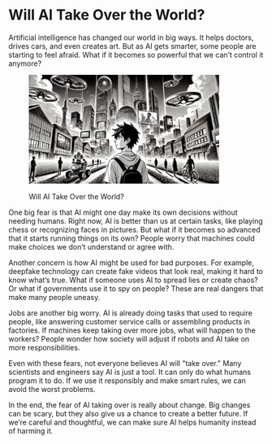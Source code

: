 # Will AI Take Over the World?

Artificial intelligence has changed our world in big ways. It helps doctors, drives cars, and even creates art. But as AI gets smarter, some people are starting to feel afraid. What if it becomes so powerful that we can’t control it anymore?

<div align="left"><figure><img src="../../../.gitbook/assets/ai-will-it-take-over-world.png" alt="" width="375"><figcaption><p>Will AI Take Over the World?</p></figcaption></figure></div>

One big fear is that AI might one day make its own decisions without needing humans. Right now, AI is better than us at certain tasks, like playing chess or recognizing faces in pictures. But what if it becomes so advanced that it starts running things on its own? People worry that machines could make choices we don’t understand or agree with.

Another concern is how AI might be used for bad purposes. For example, deepfake technology can create fake videos that look real, making it hard to know what’s true. What if someone uses AI to spread lies or create chaos? Or what if governments use it to spy on people? These are real dangers that make many people uneasy.

Jobs are another big worry. AI is already doing tasks that used to require people, like answering customer service calls or assembling products in factories. If machines keep taking over more jobs, what will happen to the workers? People wonder how society will adjust if robots and AI take on more responsibilities.

Even with these fears, not everyone believes AI will "take over." Many scientists and engineers say AI is just a tool. It can only do what humans program it to do. If we use it responsibly and make smart rules, we can avoid the worst problems.

In the end, the fear of AI taking over is really about change. Big changes can be scary, but they also give us a chance to create a better future. If we’re careful and thoughtful, we can make sure AI helps humanity instead of harming it.
